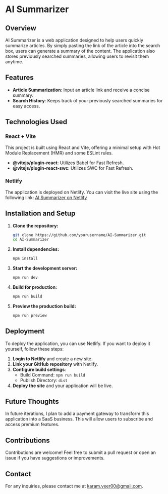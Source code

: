 # AI Summarizer

## Overview
AI Summarizer is a web application designed to help users quickly summarize articles. By simply pasting the link of the article into the search box, users can generate a summary of the content. The application also stores previously searched summaries, allowing users to revisit them anytime.

## Features
- **Article Summarization**: Input an article link and receive a concise summary.
- **Search History**: Keeps track of your previously searched summaries for easy access.

## Technologies Used
### React + Vite
This project is built using React and Vite, offering a minimal setup with Hot Module Replacement (HMR) and some ESLint rules.

- **@vitejs/plugin-react**: Utilizes Babel for Fast Refresh.
- **@vitejs/plugin-react-swc**: Utilizes SWC for Fast Refresh.

### Netlify
The application is deployed on Netlify. You can visit the live site using the following link:
[AI Summarizer on Netlify](https://main--chic-truffle-fe1690.netlify.app/)

## Installation and Setup
1. **Clone the repository:**
    ```sh
    git clone https://github.com/yourusername/AI-Summarizer.git
    cd AI-Summarizer
    ```

2. **Install dependencies:**
    ```sh
    npm install
    ```

3. **Start the development server:**
    ```sh
    npm run dev
    ```

4. **Build for production:**
    ```sh
    npm run build
    ```

5. **Preview the production build:**
    ```sh
    npm run preview
    ```

## Deployment
To deploy the application, you can use Netlify. If you want to deploy it yourself, follow these steps:
1. **Login to Netlify** and create a new site.
2. **Link your GitHub repository** with Netlify.
3. **Configure build settings**:
    - Build Command: `npm run build`
    - Publish Directory: `dist`
4. **Deploy the site** and your application will be live.

## Future Thoughts
In future iterations, I plan to add a payment gateway to transform this application into a SaaS business. This will allow users to subscribe and access premium features.

## Contributions
Contributions are welcome! Feel free to submit a pull request or open an issue if you have suggestions or improvements.

## Contact
For any inquiries, please contact me at karam.veer00@gmail.com.
